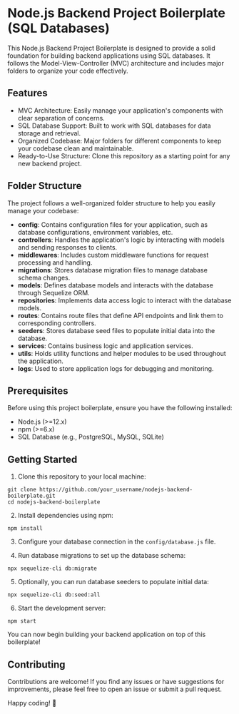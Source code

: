 # Node.js Backend Project Boilerplate (SQL Databases)

This Node.js Backend Project Boilerplate is designed to provide a solid foundation for building backend applications using SQL databases. It follows the Model-View-Controller (MVC) architecture and includes major folders to organize your code effectively.

## Features

- MVC Architecture: Easily manage your application's components with clear separation of concerns.
- SQL Database Support: Built to work with SQL databases for data storage and retrieval.
- Organized Codebase: Major folders for different components to keep your codebase clean and maintainable.
- Ready-to-Use Structure: Clone this repository as a starting point for any new backend project.

## Folder Structure

The project follows a well-organized folder structure to help you easily manage your codebase:

- **config**: Contains configuration files for your application, such as database configurations, environment variables, etc.
- **controllers**: Handles the application's logic by interacting with models and sending responses to clients.
- **middlewares**: Includes custom middleware functions for request processing and handling.
- **migrations**: Stores database migration files to manage database schema changes.
- **models**: Defines database models and interacts with the database through Sequelize ORM.
- **repositories**: Implements data access logic to interact with the database models.
- **routes**: Contains route files that define API endpoints and link them to corresponding controllers.
- **seeders**: Stores database seed files to populate initial data into the database.
- **services**: Contains business logic and application services.
- **utils**: Holds utility functions and helper modules to be used throughout the application.
- **logs**: Used to store application logs for debugging and monitoring.

## Prerequisites

Before using this project boilerplate, ensure you have the following installed:

- Node.js (>=12.x)
- npm (>=6.x)
- SQL Database (e.g., PostgreSQL, MySQL, SQLite)

## Getting Started

1. Clone this repository to your local machine:

```
git clone https://github.com/your_username/nodejs-backend-boilerplate.git
cd nodejs-backend-boilerplate
```

2. Install dependencies using npm:

```
npm install
```

3. Configure your database connection in the `config/database.js` file.

4. Run database migrations to set up the database schema:

```
npx sequelize-cli db:migrate
```

5. Optionally, you can run database seeders to populate initial data:

```
npx sequelize-cli db:seed:all
```

6. Start the development server:

```
npm start
```

You can now begin building your backend application on top of this boilerplate!

## Contributing

Contributions are welcome! If you find any issues or have suggestions for improvements, please feel free to open an issue or submit a pull request.


Happy coding! :rocket: